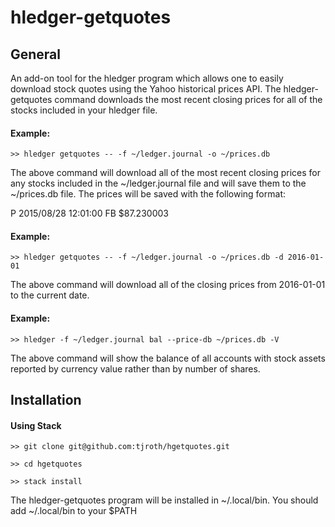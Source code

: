 # hledger-getquotes

## General

An add-on tool for the hledger program which allows one to easily download stock quotes using the Yahoo historical prices API.  The hledger-getquotes command downloads the most recent closing prices for all of the stocks included in your hledger file.

#### Example:
    >> hledger getquotes -- -f ~/ledger.journal -o ~/prices.db

The above command will download all of the most recent closing prices for any stocks included in the ~/ledger.journal file and will save them to the ~/prices.db file.  The prices will be saved with the following format:

P 2015/08/28 12:01:00 FB $87.230003

#### Example:
    >> hledger getquotes -- -f ~/ledger.journal -o ~/prices.db -d 2016-01-01

The above command will download all of the closing prices from 2016-01-01 to the current date.

#### Example:
    >> hledger -f ~/ledger.journal bal --price-db ~/prices.db -V

The above command will show the balance of all accounts with stock assets reported by currency value rather than by number of shares.

## Installation

#### Using Stack

    >> git clone git@github.com:tjroth/hgetquotes.git

    >> cd hgetquotes

    >> stack install

The hledger-getquotes program will be installed in ~/.local/bin.  You should add ~/.local/bin to your $PATH
